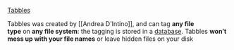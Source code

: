 [Tabbles](https://tabbles.net)

Tabbles was created by [[Andrea D'Intino]], and can tag **any file type** on **any file system**: the tagging is stored in a [database](https://tabbles.net/wiki/index.php/Tabbles_Manual_(EN)#Setting_up_Tabbles). Tabbles **won’t mess up with your file names** or leave hidden files on your disk